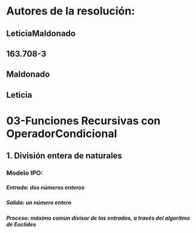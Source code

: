 # Autores de la resolución:
## LeticiaMaldonado
## 163.708-3
## Maldonado
## Leticia
# 03-Funciones Recursivas con OperadorCondicional
## 1. División entera de naturales
### Modelo IPO:
##### Entrada: dos números enteros
##### Salida: un número entero
##### Proceso: máximo común divisor de las entradas, a través del algoritmo de Euclides


